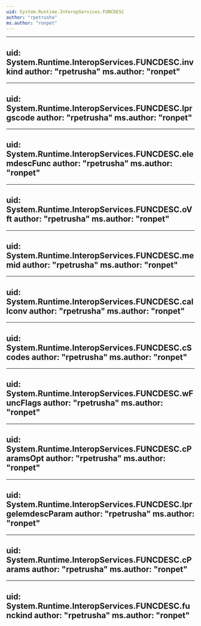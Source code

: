 ```yaml
---
uid: System.Runtime.InteropServices.FUNCDESC
author: "rpetrusha"
ms.author: "ronpet"
---
```


---
uid: System.Runtime.InteropServices.FUNCDESC.invkind
author: "rpetrusha"
ms.author: "ronpet"
---

---
uid: System.Runtime.InteropServices.FUNCDESC.lprgscode
author: "rpetrusha"
ms.author: "ronpet"
---

---
uid: System.Runtime.InteropServices.FUNCDESC.elemdescFunc
author: "rpetrusha"
ms.author: "ronpet"
---

---
uid: System.Runtime.InteropServices.FUNCDESC.oVft
author: "rpetrusha"
ms.author: "ronpet"
---

---
uid: System.Runtime.InteropServices.FUNCDESC.memid
author: "rpetrusha"
ms.author: "ronpet"
---

---
uid: System.Runtime.InteropServices.FUNCDESC.callconv
author: "rpetrusha"
ms.author: "ronpet"
---

---
uid: System.Runtime.InteropServices.FUNCDESC.cScodes
author: "rpetrusha"
ms.author: "ronpet"
---

---
uid: System.Runtime.InteropServices.FUNCDESC.wFuncFlags
author: "rpetrusha"
ms.author: "ronpet"
---

---
uid: System.Runtime.InteropServices.FUNCDESC.cParamsOpt
author: "rpetrusha"
ms.author: "ronpet"
---

---
uid: System.Runtime.InteropServices.FUNCDESC.lprgelemdescParam
author: "rpetrusha"
ms.author: "ronpet"
---

---
uid: System.Runtime.InteropServices.FUNCDESC.cParams
author: "rpetrusha"
ms.author: "ronpet"
---

---
uid: System.Runtime.InteropServices.FUNCDESC.funckind
author: "rpetrusha"
ms.author: "ronpet"
---
